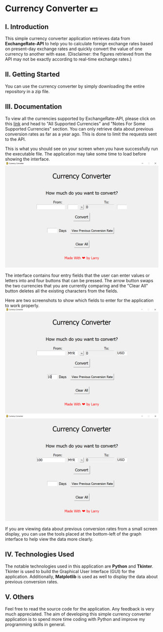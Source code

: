 # Currency Converter 💵

## I. Introduction

This simple currency converter application retrieves data from **ExchangeRate-API** to help you to calculate foreign exchange rates based on present-day exchange rates and quickly convert the value of one currency to another with ease. (Disclaimer: the figures retrieved from the API may not be exactly according to real-time exchange rates.)

## II. Getting Started

You can use the currency converter by simply downloading the entire repository in a zip file.

## III. Documentation

To view all the currencies supported by ExchangeRate-API, please click on this [link](https://www.exchangerate-api.com/docs/supported-currencies) and head to "All Supported Currencies" and "Notes For Some Supported Currencies" section. You can only retrieve data about previous conversion rates as far as a year ago. This is done to limit the requests sent to the API.

This is what you should see on your screen when you have successfully run the executable file. The application may take some time to load before showing the interface.
![](images/interfaceDemo.png)

The interface contains four entry fields that the user can enter values or letters into and four buttons that can be pressed. The arrow button swaps the two currencies that you are currently comparing and the "Clear All" button deletes all the existing characters from the fields. 

Here are two screenshots to show which fields to enter for the application to work properly.
![](images/convertDemo.png)
![](images/prevConversionRateDemo.png)

If you are viewing data about previous conversion rates from a small screen display, you can use the tools placed at the bottom-left of the graph interface to help view the data more clearly.

## IV. Technologies Used

The notable technologies used in this application are **Python** and **Tkinter**. Tkinter is used to build the Graphical User Interface (GUI) for the application. Additionally, **Matplotlib** is used as well to display the data about previous conversion rates.

## V. Others
Feel free to read the source code for the application. Any feedback is very much appreciated. The aim of developing this simple currency converter application is to spend more time coding with Python and improve my programming skills in general.
